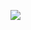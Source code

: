 ![](https://media.giphy.com/media/v1.Y2lkPTc5MGI3NjExN3N6N29kYTBmbnhwNzM4OXFlbWhucjR0N3kyNnJvMXZqcXAzdXRrNSZlcD12MV9pbnRlcm5hbF9naWZfYnlfaWQmY3Q9Zw/NusOH30J7QiJy/giphy.gif)
